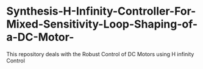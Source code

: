 # Synthesis-H-Infinity-Controller-For-Mixed-Sensitivity-Loop-Shaping-of-a-DC-Motor-
This repository deals with the Robust Control of DC Motors using H infinity Control   
